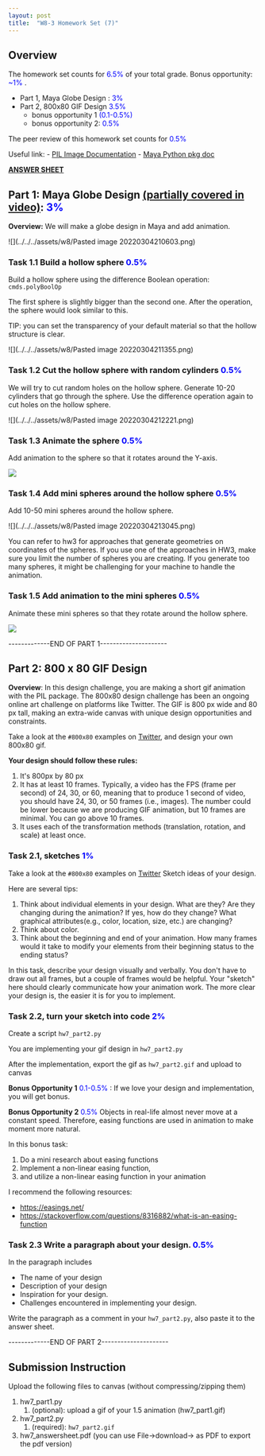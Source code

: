 ```yaml
---
layout: post
title:  "W8-3 Homework Set (7)"
---
```


## Overview
The homework set counts for <span style="color:#0000ff;"> 6.5%  </span> of your total grade. Bonus opportunity:   <span style="color:#0000ff;"> ~1% </span>. 
- Part 1, Maya Globe Design :  <span style="color:#0000ff;"> 3%  </span>
- Part 2, 800x80 GIF Design <span style="color:#0000ff;"> 3.5%  </span>
	- bonus opportunity 1 <span style="color:#0000ff;">  (0.1-0.5%)  </span>
	- bonus opportunity 2: <span style="color:#0000ff;"> 0.5%  </span>


The peer review of this homework set counts for <span style="color:#0000ff;"> 0.5%  </span>


Useful link:
	- [PIL Image Documentation](https://pillow.readthedocs.io/en/stable/reference/Image.html)
	- [Maya Python pkg doc](https://help.autodesk.com/view/MAYAUL/2022/ENU/index.html?contextId=COMMANDSPYTHON-INDEX)


**[ANSWER SHEET](https://docs.google.com/document/d/1uPyOi2cSusQP02-Ai4_xigKmZKTXpfPrpMAIbK4AGhU/edit#)**


## Part 1: Maya Globe Design [(partially covered in video)](https://youtu.be/wsEXzvC3SxM):  <span style="color:#0000ff;"> 3%  </span>

**Overview:** We will make a globe design in Maya and add animation.


![](../../../assets/w8/Pasted image 20220304210603.png)

### Task 1.1 Build a hollow sphere <span style="color:#0000ff;"> 0.5%  </span>
Build a hollow sphere using the difference Boolean operation: `cmds.polyBoolOp`

The first sphere is slightly bigger than the second one. After the operation, the sphere would look similar to this. 

TIP: you can set the transparency of your default material so that the hollow structure is clear. 



![](../../../assets/w8/Pasted image 20220304211355.png)

### Task 1.2 Cut the hollow sphere with random cylinders <span style="color:#0000ff;"> 0.5%  </span>
We will try to cut random holes on the hollow sphere. Generate 10-20 cylinders that go through the sphere. Use the difference operation again to cut holes on the hollow sphere. 



![](../../../assets/w8/Pasted image 20220304212221.png)


### Task 1.3 Animate the sphere <span style="color:#0000ff;"> 0.5%  </span>
Add animation to the sphere so that it rotates around the Y-axis. 

![](../../../assets/w8/rot1.gif)


### Task 1.4 Add mini spheres around the hollow sphere <span style="color:#0000ff;"> 0.5%  </span>
Add 10-50 mini spheres around the hollow sphere. 

![](../../../assets/w8/Pasted image 20220304213045.png)


You can refer to hw3 for approaches that generate geometries on coordinates of the spheres. If you use one of the approaches in HW3, make sure you limit the number of spheres you are creating. If you generate too many spheres, it might be challenging for your machine to handle the animation.


### Task 1.5 Add animation to the mini spheres <span style="color:#0000ff;"> 0.5%  </span>

Animate these mini spheres so that they rotate around the hollow sphere.

![](../../../assets/w8/rot2.gif)



-------------END OF PART 1---------------------

## Part 2: 800 x 80 GIF Design  

**Overview**:  In this design challenge, you are making a short gif animation with the PIL package. The 800x80 design challenge has been an ongoing online art challenge on platforms like Twitter. The GIF is 800 px wide and 80 px tall, making an extra-wide canvas with unique design opportunities and constraints. 

Take a look at the `#800x80` examples on [Twitter](https://twitter.com/hashtag/800x80?src=hashtag_click), and design your own 800x80 gif. 

**Your design should follow these rules:**

1. It's 800px by 80 px 
2. It has at least 10 frames. Typically, a video has the FPS (frame per second) of 24, 30, or 60, meaning that to produce 1 second of video, you should have 24, 30, or 50 frames (i.e., images). The number could be lower because we are producing GIF animation, but 10 frames are minimal. You can go above 10 frames. 
3. It uses each of the transformation methods (translation, rotation, and scale) at least once. 
 

### Task 2.1, sketches <span style="color:#0000ff;"> 1%  </span> 
Take a look at the `#800x80` examples on [Twitter](https://twitter.com/hashtag/800x80?src=hashtag_click) Sketch ideas of your design.


Here are several tips:


1. Think about individual elements in your design. What are they? Are they changing during the animation? If yes, how do they change? What graphical attributes(e.g., color, location, size, etc.) are changing? 
2. Think about color. 
3. Think about the beginning and end of your animation. How many frames would it take to modify your elements from their beginning status to the ending status?


In this task, describe your design visually and verbally. You don't have to draw out all frames, but a couple of frames would be helpful. Your "sketch" here should clearly communicate how your animation work. The more clear your design is, the easier it is for you to implement.  

### Task 2.2, turn your sketch into code  <span style="color:#0000ff;"> 2%  </span> 

Create a script `hw7_part2.py`
 
You are implementing your gif design in  `hw7_part2.py`

After the implementation, export the gif as `hw7_part2.gif` and upload to canvas

**Bonus Opportunity 1**  <span style="color:#0000ff;"> 0.1-0.5%  </span>: If we love your design and implementation, you will get bonus. 

**Bonus Opportunity 2**    <span style="color:#0000ff;"> 0.5%  </span> Objects in real-life almost never move at a constant speed. Therefore, easing functions are used in animation to make moment more natural.

In this bonus task: 
1. Do a mini research about easing functions
2. Implement a non-linear easing function, 
3. and utilize a non-linear easing function in your animation

I recommend the following resources:
 - https://easings.net/
 - https://stackoverflow.com/questions/8316882/what-is-an-easing-function


### Task 2.3 Write a paragraph about your design.  <span style="color:#0000ff;"> 0.5%  </span>

In the paragraph includes  
- The name of your design 
- Description of your design
- Inspiration for your design. 
- Challenges encountered in implementing your design. 

Write the paragraph as a comment in your `hw7_part2.py`, also paste it to the answer sheet. 



-------------END OF PART 2---------------------

## Submission Instruction 
Upload the following files to canvas (without compressing/zipping them)
1. hw7_part1.py
	1. (optional): upload a gif of your 1.5 animation (hw7_part1.gif)
2. hw7_part2.py
	1. (required): `hw7_part2.gif` 
3. hw7_answersheet.pdf (you can use File->download-> as PDF to export the pdf version)



